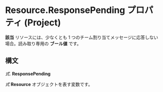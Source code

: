 
# Resource.ResponsePending プロパティ (Project)

 **該当** リソースには、少なくとも 1 つのチーム割り当てメッセージに応答しない場合。読み取り専用の **ブール値** です。


## 構文

 _式_. **ResponsePending**

 _式_ **Resource** オブジェクトを表す変数です。

